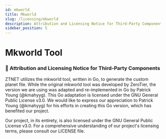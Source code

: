 ```yaml
---
id: mkworld
title: Mkworld
slug: /licensing/mkworld
description: Attribution and Licensing Notice for Third-Party Components
sidebar_position: 5
---
```


# Mkworld Tool

### 📄 Attribution and Licensing Notice for Third-Party Components

ZTNET utilizes the mkworld tool, written in Go, to generate the custom planet file. While the original mkworld tool was developed by ZeroTier, the version we are using was adapted and re-implemented in Go by Patrick Young (@kmahyyg). This Go adaptation is licensed under the GNU General Public License v3.0. We would like to express our appreciation to Patrick Young (@kmahyyg) for his efforts in creating this Go version, which has benefited our project.

Our project, in its entirety, is also licensed under the GNU General Public License v3.0. For a comprehensive understanding of our project's licensing terms, please consult our LICENSE file.
